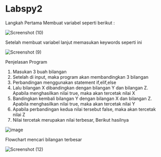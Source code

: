 # Labspy2 
Langkah Pertama Membuat variabel seperti berikut :

![Screenshot (10)](https://user-images.githubusercontent.com/57063776/69487900-c322ae00-0e94-11ea-8df6-4856c113977a.png)

Setelah membuat variabel lanjut memasukan keywords seperti ini

![Screenshot (9)](https://user-images.githubusercontent.com/57063776/69487906-fe24e180-0e94-11ea-8c6b-b350fea4d869.png)


Penjelasan Program
1. Masukan 3 buah bilangan
2. Setelah di input, maka program akan membandingkan 3 bilangan
3. Perbandingan menggunakan statement if,elif,else
4. Lalu bilangan X dibandingkan dengan bilangan Y dan bilangan Z. Apabila menghasilkan nilai true, maka akan tercetak nilai X
5. Bandingkan kembali bilangan Y dengan bilangan X dan bilangan Z. Apabila menghasilkan nilai true, maka akan tercetak nilai Y
6. Apabila perbandingan kedua nilai tersebut false, maka akan tercetak nilai Z
7. Nilai tercetak merupakan nilai terbesar, Berikut hasilnya

![image](https://user-images.githubusercontent.com/57063776/68074388-fc538b00-fdcc-11e9-938a-f507860c13ba.png)

Flowchart mencari bilangan terbesar

![Screenshot (12)](https://user-images.githubusercontent.com/57063776/69487915-3f1cf600-0e95-11ea-9c86-1192e3768273.png)
